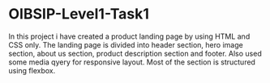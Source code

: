 # OIBSIP-Level1-Task1
In this project i have created a product landing page
by using HTML and CSS only.
The landing page is divided into header section, hero image section, about us section,
product description section and footer.
Also used some media qyery for responsive layout.
Most of the section is structured using flexbox.
